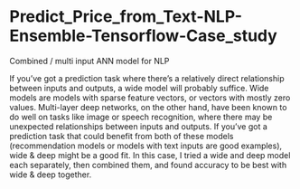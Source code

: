 # Predict_Price_from_Text-NLP-Ensemble-Tensorflow-Case_study
Combined / multi input ANN model for NLP

If you’ve got a prediction task where there’s a relatively direct relationship between inputs and outputs, a wide model will probably suffice. Wide models are models with sparse feature vectors, or vectors with mostly zero values. Multi-layer deep networks, on the other hand, have been known to do well on tasks like image or speech recognition, where there may be unexpected relationships between inputs and outputs. If you’ve got a prediction task that could benefit from both of these models (recommendation models or models with text inputs are good examples), wide & deep might be a good fit. In this case, I tried a wide and deep model each separately, then combined them, and found accuracy to be best with wide & deep together.

